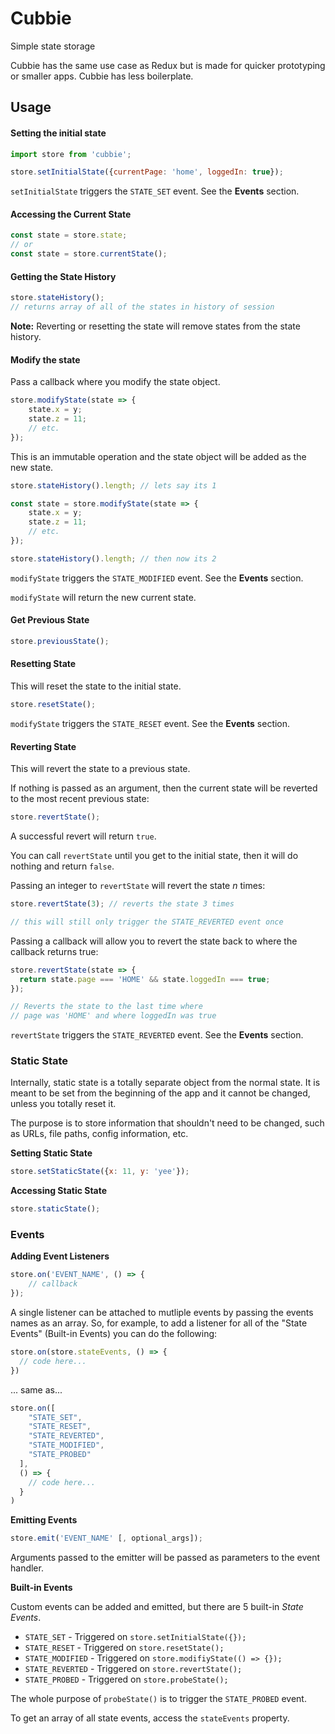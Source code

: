 # Cubbie

Simple state storage

Cubbie has the same use case as Redux but is made for quicker prototyping or smaller apps. Cubbie has less boilerplate. 

## Usage

#### Setting the initial state

``` javascript
import store from 'cubbie';

store.setInitialState({currentPage: 'home', loggedIn: true});
```

`setInitialState` triggers the `STATE_SET` event. See the **Events** section.

#### Accessing the Current State

``` javascript
const state = store.state;
// or
const state = store.currentState();
```

#### Getting the State History

``` javascript
store.stateHistory();
// returns array of all of the states in history of session
```
**Note:** Reverting or resetting the state will remove states from the state history.

#### Modify the state

Pass a callback where you modify the state object.

``` javascript
store.modifyState(state => {
    state.x = y;
    state.z = 11;
    // etc.
});
```

This is an immutable operation and the state object will be added as the new state.

``` javascript
store.stateHistory().length; // lets say its 1

const state = store.modifyState(state => {
    state.x = y;
    state.z = 11;
    // etc.
});

store.stateHistory().length; // then now its 2
```

`modifyState` triggers the `STATE_MODIFIED` event. See the **Events** section.

`modifyState` will return the new current state.

#### Get Previous State

``` javascript
store.previousState();
```

#### Resetting State

This will reset the state to the initial state.

``` javascript
store.resetState();
```

`modifyState` triggers the `STATE_RESET` event. See the **Events** section.

#### Reverting State

This will revert the state to a previous state.

If nothing is passed as an argument, then the current state will be reverted to the most recent previous state:  

``` javascript
store.revertState();
```

A successful revert will return `true`.

You can call `revertState` until you get to the initial state, then it will do nothing and return `false`. 

Passing an integer to `revertState` will revert the state *n* times:

``` javascript
store.revertState(3); // reverts the state 3 times

// this will still only trigger the STATE_REVERTED event once
```

Passing a callback will allow you to revert the state back to where the callback returns true:

``` javascript
store.revertState(state => {
  return state.page === 'HOME' && state.loggedIn === true;
});

// Reverts the state to the last time where 
// page was 'HOME' and where loggedIn was true
```

`revertState` triggers the `STATE_REVERTED` event. See the **Events** section.

### Static State

Internally, static state is a totally separate object from the normal state. It is meant to be set from the beginning of the app and it cannot be changed, unless you totally reset it.

The purpose is to store information that shouldn't need to be changed, such as URLs, file paths, config information, etc. 

**Setting Static State**

``` javascript
store.setStaticState({x: 11, y: 'yee'});
```

**Accessing Static State**

``` javascript
store.staticState();
```

### Events

**Adding Event Listeners**

``` javascript
store.on('EVENT_NAME', () => {
    // callback
});
```

A single listener can be attached to mutliple events by passing the events names as an array. So, for example, to add a listener for all of the "State Events" (Built-in Events) you can do the following:

``` javascript
store.on(store.stateEvents, () => {
  // code here...
})
```

... same as...

``` javascript
store.on([
    "STATE_SET",
    "STATE_RESET",
    "STATE_REVERTED",
    "STATE_MODIFIED",
    "STATE_PROBED"
  ],
  () => {
    // code here...
  }
)
```

**Emitting Events**

``` javascript
store.emit('EVENT_NAME' [, optional_args]);
```

Arguments passed to the emitter will be passed as parameters to the event handler. 

**Built-in Events**

Custom events can be added and emitted, but there are 5 built-in *State Events*. 

- `STATE_SET` - Triggered on `store.setInitialState({});`
- `STATE_RESET` - Triggered on `store.resetState();`
- `STATE_MODIFIED` - Triggered on `store.modifiyState(() => {});`
- `STATE_REVERTED` - Triggered on `store.revertState();`
- `STATE_PROBED` - Triggered on `store.probeState();`

The whole purpose of `probeState()` is to trigger the `STATE_PROBED` event.

To get an array of all state events, access the `stateEvents` property.

